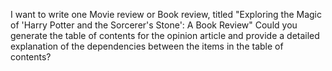 I want to write one Movie review or Book review, titled "Exploring the Magic of 'Harry Potter and the Sorcerer's Stone': A Book Review" Could you generate the table of contents for the opinion article and provide a detailed explanation of the dependencies between the items in the table of contents?